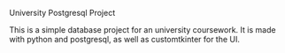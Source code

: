 University Postgresql Project

This is a simple database project for an university coursework.
It is made with python and postgresql, as well as customtkinter for the UI.
